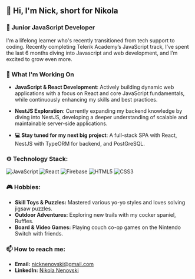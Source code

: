## 👋 Hi, I'm Nick, short for Nikola

### 🌱 Junior JavaScript Developer

I'm a lifelong learner who's recently transitioned from tech support to coding. Recently completing Telerik Academy’s JavaScript track, I’ve spent the last 6 months diving into Javascript and web development, and I’m excited to grow even more.

### 🚀 What I'm Working On

- **JavaScript & React Development**: Actively building dynamic web applications with a focus on React and core JavaScript fundamentals, while continuously enhancing my skills and best practices.
- **NestJS Exploration**: Currently expanding my backend knowledge by diving into NestJS, developing a deeper understanding of scalable and maintainable server-side applications.

- **💻 Stay tuned for my next big project**: A full-stack SPA with React, NestJS with TypeORM for backend, and PostGreSQL.

### ⚙️ Technology Stack:
![JavaScript](https://img.shields.io/badge/JavaScript-F7DF1E?style=for-the-badge&logo=javascript&logoColor=black)
![React](https://img.shields.io/badge/React-20232A?style=for-the-badge&logo=react&logoColor=61DAFB)
![Firebase](https://img.shields.io/badge/Firebase-FFCA28?style=for-the-badge&logo=firebase&logoColor=black)
![HTML5](https://img.shields.io/badge/HTML5-E34F26?style=for-the-badge&logo=html5&logoColor=white)
![CSS3](https://img.shields.io/badge/CSS3-1572B6?style=for-the-badge&logo=css3&logoColor=white)

### 🎮 Hobbies:
- **Skill Toys & Puzzles:** Mastered various yo-yo styles and loves solving jigsaw puzzles.
- **Outdoor Adventures:** Exploring new trails with my cocker spaniel, Ruffles.
- **Board & Video Games:** Playing couch co-op games on the Nintendo Switch with friends.

### 📫 How to reach me:
- **Email:** nicknenovski@gmail.com
- **LinkedIn:** [Nikola Nenovski](https://www.linkedin.com/in/nikola-nenovski-326291324/)
